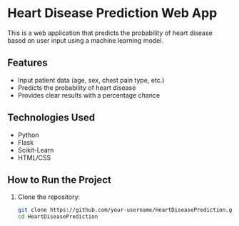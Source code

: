 # Heart Disease Prediction Web App

This is a web application that predicts the probability of heart disease based on user input using a machine learning model.

## Features
- Input patient data (age, sex, chest pain type, etc.)
- Predicts the probability of heart disease
- Provides clear results with a percentage chance

## Technologies Used
- Python
- Flask
- Scikit-Learn
- HTML/CSS

## How to Run the Project

1. Clone the repository:
   ```bash
   git clone https://github.com/your-username/HeartDiseasePrediction.git
   cd HeartDiseasePrediction
